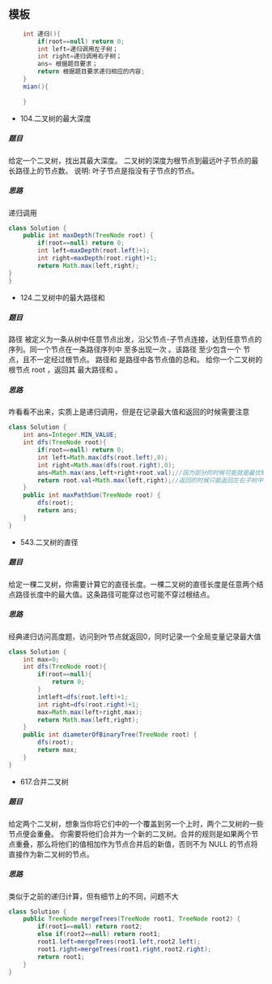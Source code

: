 ## 模板
```java
    int 递归(){
        if(root==null) return 0;
        int left=递归调用左子树；
        int right=递归调用右子树；
        ans= 根据题目要求；
        return 根据题目要求递归相应的内容;
    }
    mian(){
        
    }
```
*  104.二叉树的最大深度
##### 题目

给定一个二叉树，找出其最大深度。
二叉树的深度为根节点到最远叶子节点的最长路径上的节点数。
说明: 叶子节点是指没有子节点的节点。

##### 思路 
递归调用

```java
class Solution {
    public int maxDepth(TreeNode root) {
        if(root==null) return 0;
        int left=maxDepth(root.left)+1;
        int right=maxDepth(root.right)+1;
        return Math.max(left,right);
}
}
```
* 124.二叉树中的最大路径和

##### 题目

路径 被定义为一条从树中任意节点出发，沿父节点-子节点连接，达到任意节点的序列。同一个节点在一条路径序列中 至多出现一次 。该路径 至少包含一个 节点，且不一定经过根节点。
路径和 是路径中各节点值的总和。
给你一个二叉树的根节点 root ，返回其 最大路径和 。

##### 思路 
咋看看不出来，实质上是递归调用，但是在记录最大值和返回的时候需要注意

```java
class Solution {
    int ans=Integer.MIN_VALUE;
    int dfs(TreeNode root){
        if(root==null) return 0;
        int left=Math.max(dfs(root.left),0);
        int right=Math.max(dfs(root.right),0);
        ans=Math.max(ans,left+right+root.val);//因为部分的时候可能就是最优解了，需要记录
        return root.val+Math.max(left,right);//返回的时候只能返回左右子树中的最大值，不然不能访问了,这个是难点
    }
    public int maxPathSum(TreeNode root) {
        dfs(root);
        return ans;
    }
}
```
* 543.二叉树的直径
##### 题目
给定一棵二叉树，你需要计算它的直径长度。一棵二叉树的直径长度是任意两个结点路径长度中的最大值。这条路径可能穿过也可能不穿过根结点。

##### 思路 
经典递归访问高度题，访问到叶节点就返回0，同时记录一个全局变量记录最大值
```java
class Solution {
    int max=0;
    int dfs(TreeNode root){
        if(root==null){
            return 0;
        } 
        intleft=dfs(root.left)+1;
        int right=dfs(root.right)+1;
        max=Math.max(left+right,max);
        return Math.max(left,right);
    }
    public int diameterOfBinaryTree(TreeNode root) {
        dfs(root);
        return max;
    }
}
```
* 617.合并二叉树
##### 题目
给定两个二叉树，想象当你将它们中的一个覆盖到另一个上时，两个二叉树的一些节点便会重叠。
你需要将他们合并为一个新的二叉树。合并的规则是如果两个节点重叠，那么将他们的值相加作为节点合并后的新值，否则不为 NULL 的节点将直接作为新二叉树的节点。

##### 思路
类似于之前的递归计算，但有细节上的不同，问题不大
```java
class Solution {
    public TreeNode mergeTrees(TreeNode root1, TreeNode root2) {
        if(root1==null) return root2;
        else if(root2==null) return root1;
        root1.left=mergeTrees(root1.left,root2.left);
        root1.right=mergeTrees(root1.right,root2.right);
        return root1;
    }
}
```
